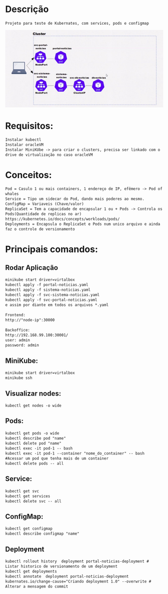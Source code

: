 # Descrição

    Projeto para teste de Kubernates, com services, pods e configmap
![Arquitetura do Projeto](images/arquitetura.jpeg)
    
# Requisitos:
    Instalar kubectl
    Instalar oracleVM
    Instalar MiniKUbe -> para criar o clusters, precisa ser linkado com o drive de virtualização no caso oracleVM

# Conceitos:

    Pod = Casulo 1 ou mais containers, 1 endereço de IP, efêmero -> Pod of whales
    Service = Tipo um sidecar do Pod, dando mais poderes ao mesmo.
    ConfigMap = Variaveis (Chave/valor)
    ReplicaSet = Tem a capacidade de encapsular 1 ou + Pods -> Controla os Pods(Quantidade de replicas no ar)
    https://kubernetes.io/docs/concepts/workloads/pods/
    Deployments = Encapsula o ReplicaSet e Pods num unico arquivo e ainda faz o controle de versionamento

# Principais comandos:


## Rodar Aplicação
    minikube start driver=virtalbox
    kubectl apply -f portal-noticias.yaml
    kubectl apply -f sistema-noticias.yaml 
    kubectl apply -f svc-sistema-noticias.yaml 
    kubectl apply -f svc-portal-noticias.yaml
    e assim por diante em todos os arquivos *.yaml
    
    Frontend:
    http://"node-ip":30000
    
    Backoffice:
    http://192.168.99.100:30001/
    user: admin
    password: admin

## MiniKube:
    minikube start driver=virtalbox
    minikube ssh

## Visualizar nodes:
    kubectl get nodes -o wide

## Pods:
    kubectl get pods -o wide
    kubectl describe pod "name"
    kubectl delete pod "name"
    kubectl exec -it pod-1 -- bash
    kubectl exec -it pod-1 --container "nome_do_container" -- bash #Acessar um pod que tenha mais de um container
    kubectl delete pods -- all

## Service:
    kubectl get svc
    kubectl get services
    kubectl delete svc -- all

## ConfigMap:
    kubectl get configmap
    kubectl describe configmap "name"

## Deployment
    kubectl rollout history  deployment portal-noticias-deployment # Listar historico de versionamento de um deployment
    kubectl get deployments
    kubectl annotate  deployment portal-noticias-deployment kubernates.io/change-cause="Criando deployment 1.0" --overwrite # Alterar a mensagem do commit







